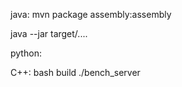 java:
 mvn package assembly:assembly

 java --jar target/....

python:


C++:
  bash build
  ./bench_server
